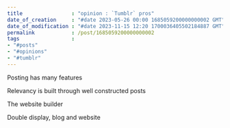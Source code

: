 ```yaml
---
title                : "opinion : `Tumblr` pros"
date_of_creation     : "#date 2023-05-26 00:00 1685059200000000002 GMT"
date_of_modification : "#date 2023-11-15 12:20 1700036405502184887 GMT"
permalink            : /post/1685059200000000002
tags                 : 
- "#posts"
- "#opinions"
- "#tumblr"
---
```


Posting has many features

Relevancy is built through well constructed posts

The website builder

Double display, blog and website